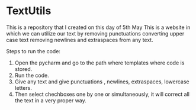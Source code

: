 # TextUtils
This is a repository that I created on this day of 5th May
This is a website in which we can utilize our text by removing punctuations converting upper case text removing newlines and extraspaces from any text.

Steps to run the code:
1) Open the pycharm and go to the path where templates  where code is stored.
2) Run the code.
3) Give any text and give punctuations , newlines, extraspaces, lowercase letters.
4) Then select chechboxes one by one or simultaneously, it will correct all the text in a very proper way.
